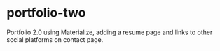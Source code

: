 # portfolio-two
Portfolio 2.0 using Materialize, adding a resume page and links to other social platforms on contact page. 
